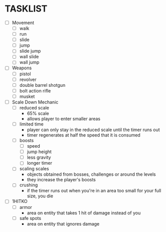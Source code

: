﻿# TASKLIST

- [ ] Movement
  - [ ] walk
  - [ ] run
  - [ ] slide
  - [ ] jump
  - [ ] slide jump
  - [ ] wall slide
  - [ ] wall jump
- [ ] Weapons
    - [ ] pistol
    - [ ] revolver
    - [ ] double barrel shotgun
    - [ ] bolt action rifle
    - [ ] musket
- [ ] Scale Down Mechanic
    - [ ] reduced scale
        - 65% scale
        - allows player to enter smaller areas
    - [ ] limited time
      - player can only stay in the reduced scale until the timer runs out
      - timer regenerates at half the speed that it is consumed
    - [ ] boosts
        - [ ] speed
        - [ ] jump height
        - [ ] less gravity
        - [ ] longer timer
    - [ ] scaling scales
      - objects obtained from bosses, challenges or around the levels
      - they increase the player's boosts
    - [ ] crushing
      - if the timer runs out when you're in an area too small for your full size, you die
- [ ] 1HITKO
    - [ ] armor
      - area on entity that takes 1 hit of damage instead of you
    - [ ] safe spots
      - area on entity that ignores damage
